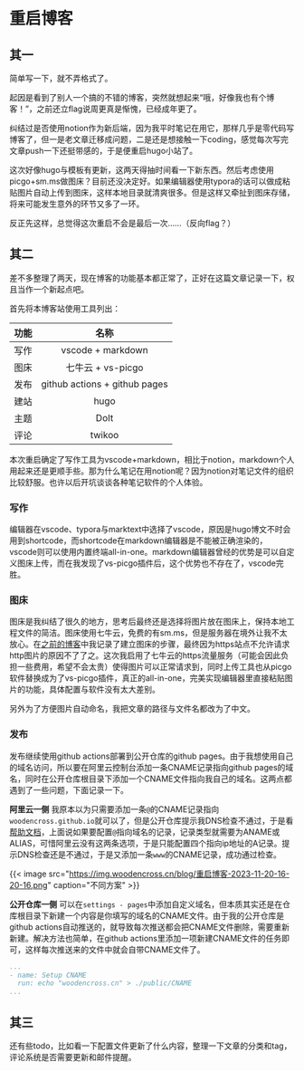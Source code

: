 # 重启博客

<!--more-->

## 其一

简单写一下，就不弄格式了。

起因是看到了别人一个搞的不错的博客，突然就想起来“哦，好像我也有个博客！”，之前还立flag说周更真是惭愧，已经成年更了。

纠结过是否使用notion作为新后端，因为我平时笔记在用它，那样几乎是零代码写博客了，但一是老文章迁移成问题，二是还是想接触一下coding，感觉每次写完文章push一下还挺带感的，于是便重启hugo小站了。

这次好像hugo与模板有更新，这两天得抽时间看一下新东西。然后考虑使用picgo+sm.ms做图床？目前还没决定好。如果编辑器使用typora的话可以做成粘贴图片自动上传到图床，这样本地目录就清爽很多。但是这样又牵扯到图床存储，将来可能发生意外的环节又多了一环。

反正先这样，总觉得这次重启不会是最后一次……（反向flag？）

## 其二

差不多整理了两天，现在博客的功能基本都正常了，正好在这篇文章记录一下，权且当作一个新起点吧。

首先将本博客站使用工具列出：

| 功能 | 名称 |
|:---:|:---:|
| 写作 | vscode + markdown |
| 图床 | 七牛云 + vs-picgo |
| 发布 | github actions + github pages|
| 建站 | hugo |
| 主题 | DoIt |
| 评论 | twikoo |

本次重启确定了写作工具为vscode+markdown，相比于notion，markdown个人用起来还是更顺手些。那为什么笔记在用notion呢？因为notion对笔记文件的组织比较舒服。也许以后开坑谈谈各种笔记软件的个人体验。

### 写作

编辑器在vscode、typora与marktext中选择了vscode，原因是hugo博文不时会用到shortcode，而shortcode在markdown编辑器是不能被正确渲染的，vscode则可以使用内置终端all-in-one。markdown编辑器曾经的优势是可以自定义图床上传，而在我发现了vs-picgo插件后，这个优势也不存在了，vscode完胜。

### 图床

图床是我纠结了很久的地方，思考后最终还是选择将图片放在图床上，保持本地工程文件的简洁。图床使用七牛云，免费的有sm.ms，但是服务器在境外让我不太放心。在[之前的博客](https://woodencross.cn/%E4%B8%AA%E4%BA%BA%E5%9B%BE%E5%BA%8A%E6%90%AD%E5%BB%BA%E5%8E%86%E7%A8%8B/)中我记录了建立图床的步骤，最终因为https站点不允许请求http图片的原因不了了之。这次我启用了七牛云的https流量服务（可能会因此负担一些费用，希望不会太贵）使得图片可以正常请求到，同时上传工具也从picgo软件替换成为了vs-picgo插件，真正的all-in-one，完美实现编辑器里直接粘贴图片的功能，具体配置与软件没有太大差别。

另外为了方便图片自动命名，我把文章的路径与文件名都改为了中文。

### 发布

发布继续使用github actions部署到公开仓库的github pages。由于我想使用自己的域名访问，所以要在阿里云控制台添加一条CNAME记录指向github pages的域名，同时在公开仓库根目录下添加一个CNAME文件指向我自己的域名。这两点都遇到了一些问题，下面记录一下。

**阿里云一侧** 我原本以为只需要添加一条`@`的CNAME记录指向`woodencross.github.io`就可以了，但是公开仓库提示我DNS检查不通过，于是看[帮助文档](https://docs.github.com/zh/pages/configuring-a-custom-domain-for-your-github-pages-site/managing-a-custom-domain-for-your-github-pages-site)，上面说如果要配置`@`指向域名的记录，记录类型就需要为ANAME或ALIAS，可惜阿里云没有这两条选项，于是只能配置四个指向ip地址的A记录。提示DNS检查还是不通过，于是又添加一条`www`的CNAME记录，成功通过检查。

{{< image src="https://img.woodencross.cn/blog/重启博客-2023-11-20-16-20-16.png" caption="不同方案" >}}

**公开仓库一侧** 可以在`settings - pages`中添加自定义域名，但本质其实还是在仓库根目录下新建一个内容是你填写的域名的CNAME文件。由于我的公开仓库是github actions自动推送的，就导致每次推送都会把CNAME文件删除，需要重新新建。解决方法也简单，在github actions里添加一项新建CNAME文件的任务即可，这样每次推送来的文件中就会自带CNAME文件了。
```yaml
...
- name: Setup CNAME
  run: echo "woodencross.cn" > ./public/CNAME
...
```

## 其三

还有些todo，比如看一下配置文件更新了什么内容，整理一下文章的分类和tag，评论系统是否需要更新和邮件提醒。
